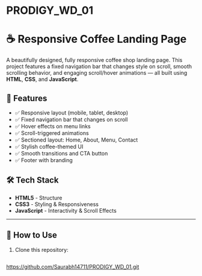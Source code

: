 # PRODIGY_WD_01
# ☕ Responsive Coffee Landing Page

A beautifully designed, fully responsive coffee shop landing page. This project features a fixed navigation bar that changes style on scroll, smooth scrolling behavior, and engaging scroll/hover animations — all built using **HTML**, **CSS**, and **JavaScript**.



## 🚀 Features

- ✅ Responsive layout (mobile, tablet, desktop)
- ✅ Fixed navigation bar that changes on scroll
- ✅ Hover effects on menu links
- ✅ Scroll-triggered animations
- ✅ Sectioned layout: Home, About, Menu, Contact
- ✅ Stylish coffee-themed UI
- ✅ Smooth transitions and CTA button
- ✅ Footer with branding



## 🛠 Tech Stack

- **HTML5** - Structure
- **CSS3** - Styling & Responsiveness
- **JavaScript** - Interactivity & Scroll Effects


---

## 🎯 How to Use

1. Clone this repository:
   ```bash
  https://github.com/Saurabh14711/PRODIGY_WD_01.git



